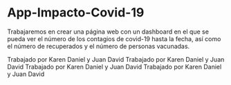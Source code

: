 # App-Impacto-Covid-19
Trabajaremos en crear una página web con un dashboard en el que se pueda ver el número de los contagios de covid-19 hasta la fecha, así como el número de recuperados y el número de personas vacunadas.

Trabajado por Karen Daniel y Juan David
Trabajado por Karen Daniel y Juan David
Trabajado por Karen Daniel y Juan David
Trabajado por Karen Daniel y Juan David
